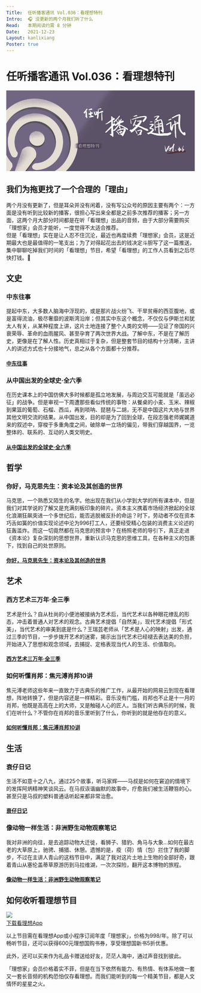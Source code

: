 ```yaml
---
Title:  任听播客通讯 Vol.036：看理想特刊
Intro:  🎧 没更新的两个月我们听了什么
Read:   本期阅读约需 8 分钟
Date:   2021-12-23
Layout: kanlixiang
Poster: true
---
```


# 任听播客通讯 Vol.036：看理想特刊
![](./img/vol_036_small.png)


## 我们为拖更找了一个合理的「理由」

两个月没有更新了，但是耳朵并没有闲着，没有写公众号的原因主要有两个：一方面是没有听到比较新的播客，很担心写出来全都是之前多次推荐的播客；另一方面，这两个月大部分时间都是在听「看理想」出品的音频，由于大部分需要购买「理想家」会员才能听，一度觉得不太适合推荐。  
但是「看理想」实在是让人忍不住沉沦，最近也再度续费「理想家」会员，这是近期最大也是最值得的一笔支出；为了对得起花出去的钱决定斗胆写了这一篇推送，集中聊聊吃掉我们时间的「看理想」节目，希望「看理想」的工作人员看到之后尽快打钱。🐶


## 文史

### 中东往事
提起中东，大多数人脑海中浮现的，或是那片战火纷飞、干旱贫瘠的西亚腹地，或是富得流油，极尽奢靡的波斯湾沿岸；但其实中东这个概念，不仅仅与伊斯兰和犹太人有关，从某种程度上讲，这片土地连接了整个人类的文明——见证了帝国的兴衰荣辱、革命的血雨腥风、甚至孕育了两次世界大战。了解中东，不是在了解历史，更像是在了解人性。历史真相过于复杂，但是整套节目的结构十分清晰，主讲人的讲述方式也十分接地气，总之从各个方面都十分推荐。
#### [中东往事](https://shop.vistopia.com.cn/detail?id=163)

### 从中国出发的全球史·全六季
在历史课本上的中国仿佛大多时候都是孤立地发展，与周边交互可能就是「虽远必征」的战争。但是审视一下周遭那些看似传统的事物：从餐桌的小麦、玉米、辣椒到果篮的葡萄、石榴、西瓜，再到唢呐、琵琶与二胡，无不是中国这片大地与世界其他文明交流的结果。从中国出发，目的却是为了回到全球，在段志强老师娓娓道来的叙述中，穿梭于多重角度之间，破除单一立场的偏见，带我们穿越国界，一览整体的、联系的、互动的人类文明史。
#### [从中国出发的全球史·全六季](https://shop.vistopia.com.cn/detail?id=47)


## 哲学

### 你好，马克思先生：资本论及其创造的世界
马克思，一个熟悉又陌生的名字。他出现在我们从小学到大学的所有课本中，但是我们对其学说的了解又是充满刻板印象的碎片。资本主义携着市场经济掀起的全球化浪潮狂飙突进一个多世纪后，能否逃脱被反扑的命运？时下，劳动者不仅在资本巧舌如簧的价值实现论述中沦为996打工人，还要经受精心包装的消费主义论述的狂轰滥炸。而这一切竟然都在马克思的预言中？在杨照老师的导引下，真正走进《资本论》复杂深刻的思想世界，重新认识马克思的思维工具，在各种主义的包裹下，找到自己的处世原则。
#### [你好，马克思先生：资本论及其创造的世界](https://shop.vistopia.com.cn/detail?id=161)


## 艺术

### 西方艺术三万年·全三季
艺术是什么？自从杜尚的小便池被接纳为艺术后，当代艺术以各种眼花缭乱的形态，冲击着普通人对艺术的观念。古典艺术提倡「自然美」，现代艺术提倡「形式美」，当代艺术的审美到底是什么？王瑞芸老师从「艺术是人心的映射」出发，通过三季的节目，一步步拨开艺术的迷雾，揭示出当代艺术已经褪去表达美的负担，开始进入了思想和观念领域，去捕捉、定格表现当代人的生活、价值取向。
#### [西方艺术三万年·全三季](https://shop.vistopia.com.cn/detail?id=235)

### 如何听懂肖邦：焦元溥肖邦10讲
焦元溥老师这些年来一直致力于古典乐的推广工作，从最开始的网易云到现在看理想，阵地转换了，但是内容还是一样精彩。音乐没有门槛，肖邦也不止是十一月的肖邦，他既是高高在上的大师，又是触碰人心的匠人。当我们听古典乐的时候，我们在听什么？不管你在肖邦的音乐里听到了什么，你听到的就是他存在的意义。
#### [如何听懂肖邦：焦元溥肖邦10讲](https://shop.vistopia.com.cn/detail?id=233)


## 生活

### 衰仔日记
生活不如意十之八九，通过25个故事，听马家辉——马叔是如何在窘迫的情境下的发挥阿炳精神笑谈风云。在马叔诙谐幽默的故事中，疗愈我们被生活鞭笞的心。甚至只是马叔的塑料普通话听起来都非常治愈。
#### [衰仔日记](https://shop.vistopia.com.cn/detail?id=208)

### 像动物一样生活：非洲野生动物观察笔记
我对非洲的向往，是去追踪动物大迁徙，看狮子、猎豹、角马与大象…如何在最古老的大草原上，驰骋、捕猎、休憩。遗憾的是，疫（荷）情（包）拦住了我的脚步，不过在主讲人青山的这档节目中，满足了我对这片土地上生物的全部好奇，跟着青山从塞伦盖蒂草原游历到马拉维湖，一次次探险，翻开这本博物的旅程。
#### [像动物一样生活：非洲野生动物观察笔记](https://shop.vistopia.com.cn/detail?id=223)



## 如何收听看理想节目

![](https://mmbiz.qpic.cn/mmbiz_png/0BW5ibaHqngF9dPTYiaCnsvSdnINibhy5icPBQnqXH1GDvOIfPEfOr0O7edJmHgjcoHDDlbrIj9b1ISyibibOhyWB84Q/0?wx_fmt=png)  
[下载看理想App](https://app.vistopia.com.cn/download/ios/?source=www-website&from=)

以上节目需在看理想App或小程序订阅年度「理想家」，价格为998/年。除了可以畅听节目，还可以获得600元理想国购书券，享受理想国新书5折优惠。

此外，还可以买来作为礼品卡赠送给好友，茫茫人海中，通过声音找到彼此。

「理想家」会员价格着实不菲，但是在当下依然有能力、有热情、有体系地做一套又一套长音频的机构恐怕仅存看理想。而我们能听到的每一个精美节目，都是人文情怀的星星之火。
